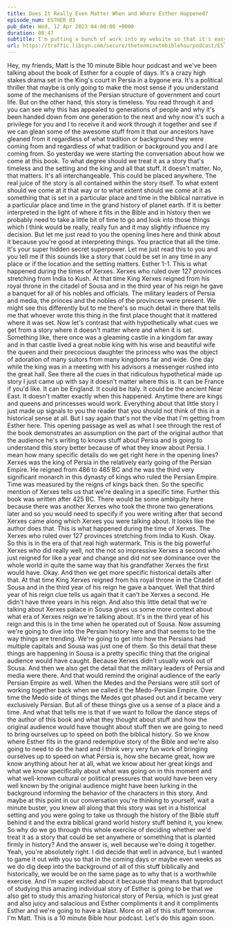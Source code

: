 ```yaml
---
title: Does It Really Even Matter When and Where Esther Happened?
episode_num: ESTHER 03
pub_date: Wed, 12 Apr 2023 04:00:00 +0000
duration: 08:47
subtitle: I'm putting a bunch of work into my website so that it's easy to search and access the entire podcast back catalog; including the series on Matthew and the series where we went through the whole Bible, covering one book per episode. My YouTube stuff...
url: https://traffic.libsyn.com/secure/thetenminutebiblehourpodcast/ESTHER_03_-_Does_It_Really_Even_Matter_When_and_Where_Esther_Happened.mp3
---
```


 Hey, my friends, Matt is the 10 minute Bible hour podcast and we've been talking about the book of Esther for a couple of days. It's a crazy high stakes drama set in the King's court in Persia in a bygone era. It's a political thriller that maybe is only going to make the most sense if you understand some of the mechanisms of the Persian structure of government and court life. But on the other hand, this story is timeless. You read through it and you can see why this has appealed to generations of people and why it's been handed down from one generation to the next and why now it's such a privilege for you and I to receive it and work through it together and see if we can glean some of the awesome stuff from it that our ancestors have gleaned from it regardless of what tradition or background they were coming from and regardless of what tradition or background you and I are coming from. So yesterday we were starting the conversation about how we come at this book. To what degree should we treat it as a story that's timeless and the setting and the king and all that stuff. It doesn't matter. No, that matters. It's all interchangeable. This could be placed anywhere. The real juice of the story is all contained within the story itself. To what extent should we come at it that way or to what extent should we come at it as something that is set in a particular place and time in the biblical narrative in a particular place and time in the grand history of planet earth. If it is better interpreted in the light of where it fits in the Bible and in history then we probably need to take a little bit of time to go and look into those things which I think would be really, really fun and it may slightly influence my decision. But let me just read to you the opening lines here and think about it because you're good at interpreting things. You practice that all the time. It's your super hidden secret superpower. Let me just read this to you and you tell me if this sounds like a story that could be set in any time in any place or if the location and the setting matters. Esther 1-1. This is what happened during the times of Xerxes. Xerxes who ruled over 127 provinces stretching from India to Kush. At that time King Xerxes reigned from his royal throne in the citadel of Sousa and in the third year of his reign he gave a banquet for all of his nobles and officials. The military leaders of Persia and media, the princes and the nobles of the provinces were present. We might see this differently but to me there's so much detail in there that tells me that whoever wrote this thing in the first place thought that it mattered where it was set. Now let's contrast that with hypothetically what cues we get from a story where it doesn't matter where and when it is set. Something like, there once was a gleaming castle in a kingdom far away and in that castle lived a great noble king with his wise and beautiful wife the queen and their precocious daughter the princess who was the object of adoration of many suitors from many kingdoms far and wide. One day while the king was in a meeting with his advisors a messenger rushed into the great hall. See there all the cues in that ridiculous hypothetical made up story I just came up with say it doesn't matter where this is. It can be France if you'd like. It can be England. It could be Italy. It could be the ancient Near East. It doesn't matter exactly when this happened. Anytime there are kings and queens and princesses would work. Everything about that little story I just made up signals to you the reader that you should not think of this in a historical sense at all. But I say again that's not the vibe that I'm getting from Esther here. This opening passage as well as what I see through the rest of the book demonstrates an assumption on the part of the original author that the audience he's writing to knows stuff about Persia and is going to understand this story better because of what they know about Persia. I mean how many specific details do we get right here in the opening lines? Xerxes was the king of Persia in the relatively early going of the Persian Empire. He reigned from 486 to 465 BC and he was the third very significant monarch in this dynasty of kings who ruled the Persian Empire. Time was measured by the reigns of kings back then. So the specific mention of Xerxes tells us that we're dealing in a specific time. Further this book was written after 425 BC. There would be some ambiguity here because there was another Xerxes who took the throne two generations later and so you would need to specify if you were writing after that second Xerxes came along which Xerxes you were talking about. It looks like the author does that. This is what happened during the time of Xerxes. The Xerxes who ruled over 127 provinces stretching from India to Kush. Okay. So this is in the era of that real high watermark. This is the big powerful Xerxes who did really well, not the not so impressive Xerxes a second who just reigned for like a year and change and did not see dominance over the whole world in quite the same way that his grandfather Xerxes the first would have. Okay. And then we get more specific historical details after that. At that time King Xerxes reigned from his royal throne in the Citadel of Sousa and in the third year of his reign he gave a banquet. Well that third year of his reign clue tells us again that it can't be Xerxes a second. He didn't have three years in his reign. And also this little detail that we're talking about Xerxes palace in Sousa gives us some more context about what era of Xerxes reign we're talking about. It's in the third year of his reign and this is in the time when he operated out of Sousa. Now assuming we're going to dive into the Persian history here and that seems to be the way things are trending. We're going to get into how the Persians had multiple capitals and Sousa was just one of them. So this detail that these things are happening in Sousa is a pretty specific thing that the original audience would have caught. Because Xerxes didn't usually work out of Sousa. And then we also get the detail that the military leaders of Persia and media were there. And that would remind the original audience of the early Persian Empire as well. When the Medes and the Persians were still sort of working together back when we called it the Medo-Persian Empire. Over time the Medo side of things the Medes got phased out and it became very exclusively Persian. But all of these things give us a sense of a place and a time. And what that tells me is that if we want to follow the dance steps of the author of this book and what they thought about stuff and how the original audience would have thought about stuff then we are going to need to bring ourselves up to speed on both the biblical history. So we know where Esther fits in the grand redemptive story of the Bible and we're also going to need to do the hard and I think very very fun work of bringing ourselves up to speed on what Persia is, how she became great, how we know anything about her at all, what we know about her great kings and what we know specifically about what was going on in this moment and what well-known cultural or political pressures that would have been very well known by the original audience might have been lurking in the background informing the behavior of the characters in this story. And maybe at this point in our conversation you're thinking to yourself, wait a minute buster, you knew all along that this story was set in a historical setting and you were going to take us through the history of the Bible stuff behind it and the extra biblical grand world history stuff behind it, you knew. So why do we go through this whole exercise of deciding whether we'd treat it as a story that could be set anywhere or something that is planted firmly in history? And the answer is, well because we're doing it together. Yeah, you're absolutely right. I did decide that well in advance, but I wanted to game it out with you so that in the coming days or maybe even weeks as we do dig deep into the background of all of this stuff biblically and historically, we would be on the same page as to why that is a worthwhile exercise. And I'm super excited about it because that means that byproduct of studying this amazing individual story of Esther is going to be that we also get to study this amazing historical story of Persia, which is just great and also juicy and salacious and Esther compliments it and it compliments Esther and we're going to have a blast. More on all of this stuff tomorrow. I'm Matt. This is a 10 minute Bible hour podcast. Let's do this again soon.